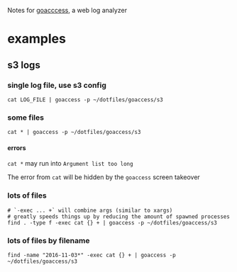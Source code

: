 Notes for [goacccess](https://goaccess.io), a web log analyzer

# examples

## s3 logs

### single log file, use s3 config
```
cat LOG_FILE | goaccess -p ~/dotfiles/goaccess/s3
```

### some files

```
cat * | goaccess -p ~/dotfiles/goaccess/s3
```

#### errors

`cat *` may run into `Argument list too long`

The error from `cat` will be hidden by the `goaccess` screen takeover

### lots of files

```
# `-exec ... +` will combine args (similar to xargs)
# greatly speeds things up by reducing the amount of spawned processes
find . -type f -exec cat {} + | goaccess -p ~/dotfiles/goaccess/s3
```

### lots of files by filename
```
find -name "2016-11-03*" -exec cat {} + | goaccess -p ~/dotfiles/goaccess/s3
```
